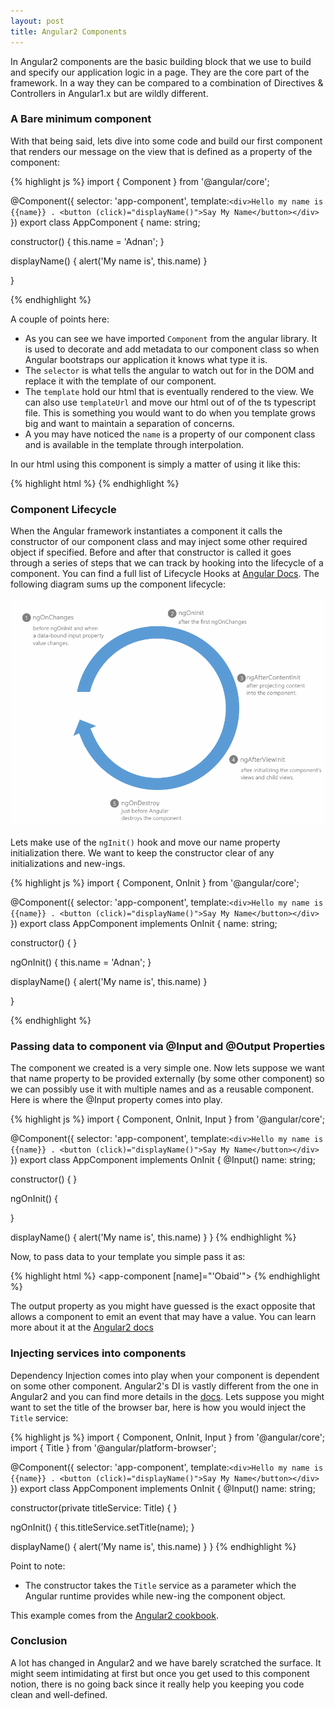 ```yaml
---
layout: post
title: Angular2 Components
---
```


In Angular2 components are the basic building block that we use to build and specify our application logic in a page. They are the core part of the framework. In a way they can be compared to a combination of Directives & Controllers in Angular1.x but are wildly different.

### A Bare minimum component
With that being said, lets dive into some code and build our first component that renders our message on the view that is defined as a property of the component:

{% highlight js %}
import { Component } from '@angular/core';

@Component({
  selector: 'app-component',
  template:`<div>Hello my name is {{name}} . <button (click)="displayName()">Say My Name</button></div>`
})
export class AppComponent {
  name: string;
  
  constructor() {
    this.name = 'Adnan';
  }
  
  displayName() {
    alert('My name is', this.name)
  }
  
}

{% endhighlight %}

A couple of points here:

* As you can see we have imported <code>Component</code> from the angular library. It is used to decorate and add metadata to our component class so
  when Angular bootstraps our application it knows what type it is.
* The <code>selector</code> is what tells the angular to watch out for in the DOM and replace it with the template of our component. 
* The <code>template</code> hold our html that is eventually rendered to the view. We can also use <code>templateUrl</code> and move our html out of of the ts typescript file. This is something you would want to do when you template grows big and want to maintain a separation of concerns.
* A you may have noticed the <code>name</code> is a property of our component class and is available in the template through interpolation. 

In our html using this component is simply a matter of using it like this:

{% highlight html %}
<app-component></app-component>
{% endhighlight %}

### Component Lifecycle

When the Angular framework instantiates a component it calls the constructor of our component class and may inject some other required object if specified. Before and after that constructor is called it goes through a series of steps that we can track by hooking into the lifecycle of a component. You can find a full list of Lifecycle Hooks at <a href="https://angular.io/docs/ts/latest/guide/lifecycle-hooks.html">Angular Docs</a>. The following diagram sums up the component lifecycle:


![Angular2 Component Lifecycle](/images/angular2-component-lifecycle.png "Angular2 Component Lifecycle")

Lets make use of the <code>ngInit()</code> hook and move our name property initialization there. We want to keep the constructor clear of any initializations and new-ings.

{% highlight js %}
import { Component, OnInit } from '@angular/core';

@Component({
  selector: 'app-component',
  template:`<div>Hello my name is {{name}} . <button (click)="displayName()">Say My Name</button></div>`
})
export class AppComponent implements OnInit {
  name: string;
  
  constructor() {
  }
  
   ngOnInit() { 
    this.name = 'Adnan'; 
  }
  
  displayName() {
    alert('My name is', this.name)
  }
  
}

{% endhighlight %}


### Passing data to component via @Input and @Output Properties
The component we created is a very simple one. Now lets suppose we want that name property to be provided externally (by some other component) so we can
possibly use it with multiple names and as a reusable component. Here is where the @Input property comes into play.


{% highlight js %}
import { Component, OnInit, Input } from '@angular/core';

@Component({
  selector: 'app-component',
  template:`<div>Hello my name is {{name}} . <button (click)="displayName()">Say My Name</button></div>`
})
export class AppComponent implements OnInit {
  @Input() name: string;
   
  constructor() {
  }
  
   ngOnInit() { 
    
  }
  
  displayName() {
    alert('My name is', this.name)
  }
}
{% endhighlight %}

Now, to pass data to your template you simple pass it as:

{% highlight html %}
<app-component [name]="'Obaid'"></app-component>
{% endhighlight %}

The output property as you might have guessed is the exact opposite that allows a component to emit an event that may have a value.
You can learn more about it at the <a href='https://angular.io/docs/ts/latest/cookbook/component-communication.html'>Angular2 docs</a>

### Injecting services into components

Dependency Injection comes into play when your component is dependent on some other component. Angular2's DI is vastly different 
from the one in Angular2 and you can find more details in the <a href='https://angular.io/docs/ts/latest/guide/dependency-injection.html'>docs</a>.
Lets suppose you might want to set the title of the browser bar, here is how you would inject the <code>Title</code> service:

{% highlight js %}
import { Component, OnInit, Input } from '@angular/core';
import { Title } from '@angular/platform-browser';

@Component({
  selector: 'app-component',
  template:`<div>Hello my name is {{name}} . <button (click)="displayName()">Say My Name</button></div>`
})
export class AppComponent implements OnInit {
  @Input() name: string;
   
  constructor(private titleService: Title) {
  }
  
  ngOnInit() { 
    this.titleService.setTitle(name);
  }
  
  displayName() {
    alert('My name is', this.name)
  }
}
{% endhighlight %}

Point to note:

* The constructor takes the <code>Title</code> service as a parameter which the Angular runtime provides while new-ing the component object.

This example comes from the <a href='https://angular.io/docs/ts/latest/cookbook/set-document-title.html'>Angular2 cookbook</a>.
 
### Conclusion
A lot has changed in Angular2 and we have barely scratched the surface. It might seem intimidating at first but once you get used to
this component notion, there is no going back since it really help you keeping you code clean and well-defined.












